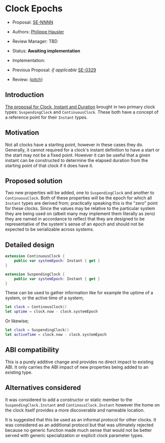 # Clock Epochs

* Proposal: [SE-NNNN](NNNN-ClockEpochs.md)
* Authors: [Philippe Hausler](https://github.com/phausler)
* Review Manager: TBD
* Status: **Awaiting implementation**
* Implementation: 

* Previous Proposal: *if applicable* [SE-0329](0329-clock-instant-duration.md)
* Review: ([pitch](https://forums.swift.org/t/pitch-suspendingclock-and-continuousclock-epochs/78017))

## Introduction

[The proposal for Clock, Instant and Duration](https://github.com/swiftlang/swift-evolution/blob/main/proposals/0329-clock-instant-duration.md) brought in two primary clock types: `SuspendingClock` and `ContinuousClock`. These both have a concept of a reference point for their `Instant` types.

## Motivation

Not all clocks have a starting point, however in these cases they do. Generally, it cannot required for a clock's instant definition to have a start or the start may not be a fixed point. However it can be useful that a given instant can be constructed to determine the elapsed duration from the starting point of that clock if it does have it.

## Proposed solution

Two new properties will be added, one to `SuspendingClock` and another to `ContinuousClock`. Both of these properties will be the epoch for which all `Instant` types are derived from; practically speaking this is the "zero" point for these clocks. Since the values may be relative to the particular system they are being used on (albeit many may implement them literally as zero) they are named in accordance to reflect that they are designed to be representative of the system's sense of an epoch and should not be expected to be serializable across systems.

## Detailed design

```swift
extension ContinuousClock {
    public var systemEpoch: Instant { get }
}

extension SuspendingClock {
    public var systemEpoch: Instant { get }
}
```

These can be used to gather information like for example the uptime of a system, or the active time of a system;

```swift
let clock = ContinousClock()
let uptime = clock.now - clock.systemEpoch
```

Or likewise;

```swift
let clock = SuspendingClock()
let activeTime = clock.now - clock.systemEpoch
```

## ABI compatibility

This is a purely additive change and provides no direct impact to existing ABI. It only carries the ABI impact of new properties being added to an existing type.

## Alternatives considered

It was considered to add a constructor or static member to the `SuspendingClock.Instant` and `ContinousClock.Instant` however the home on the clock itself provides a more discoverable and nameable location.

It is suggested that this be used as an informal protocol for other clocks. It was considered as an additional protocol but that was ultimately rejected because no generic function made much sense that would not be better served with generic specialization or explicit clock parameter types.